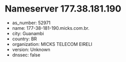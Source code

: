# Nameserver 177.38.181.190

* as_number: 52971
* name: 177-38-181-190.micks.com.br.
* city: Guanambi
* country: BR
* organization: MICKS TELECOM EIRELI
* version: Unknown
* dnssec: false
